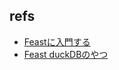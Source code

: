 ## refs

- [Feastに入門する](https://qiita.com/f6wbl6/items/a07493db66512ef22234)
- [Feast duckDBのやつ](https://docs.feast.dev/reference/offline-stores/duckdb)

